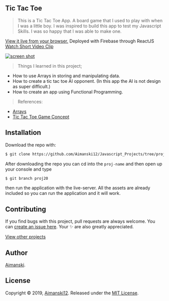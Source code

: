 ## Tic Tac Toe


> This is a Tic Tac Toe App. A board game that I used to play with when I was a little boy. I was inspired to build this app to test my Javascript Skills. I was so happy that I was able to make one. 

[View it live from your browser.](http://bit.ly/aimanski-js20-tictactoe) Deployed with Firebase through ReactJS<br>
[Watch Short Video Clip]() <br>

<div float="left">
  <a href="">
    <img src="" alt="screen shot">
  </a>
</div>

> Things I learned in this project;
  * How to use Arrays in storing and manipulating data.
  * How to create a tic tac toe AI opponent. (In this app the AI is not design as super difficult.)
  * How to create an app using Functional Programming. 

  > References:
  * [Arrays](https://developer.mozilla.org/en-US/docs/Web/JavaScript/Reference/Global_Objects/Array)
  * [Tic Tac Toe Game Concept](https://en.wikipedia.org/wiki/Tic-tac-toe)

## Installation

Download the repo with:

```bash
$ git clone https://github.com/Aimanski12/Javascript_Projects/tree/proj20 proj-name
```

After downloading the repo you can cd into the `proj-name` and then open up your console and type 

```bash
$ git branch proj20
```

then run the application with the live-server. All the assets are already included so you can run the application and it will work. 

## Contributing

If you find bugs with this project, pull requests are always welcome. You can [create an issue here](https://github.com/Aimanski12/Javascript_Projects/issues/new).
Your :sparkles: are also greatly appreciated.

[View other projects](http://bit.ly/aiman-javascript-projects)

## Author

[Aimanski](http://bit.ly/aiman-profile-github).

## License 

Copyright © 2019, [Aimanski12](http://bit.ly/aiman-profile-github).
Released under the [MIT License](LICENSE).

